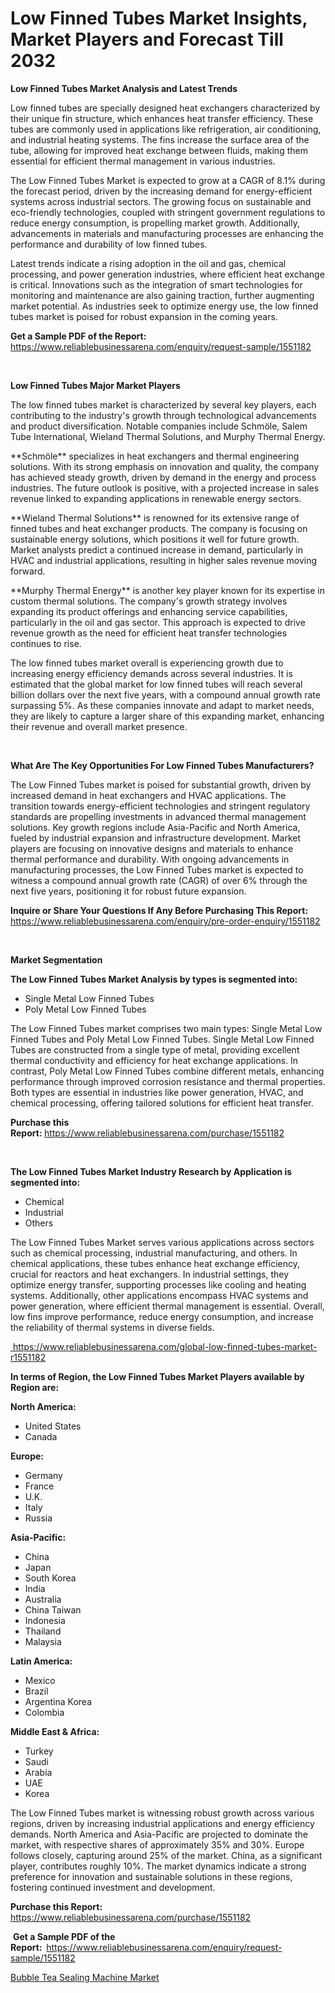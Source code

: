 <p><h1>Low Finned Tubes Market Insights, Market Players and Forecast Till 2032</h1></p><p><strong>Low Finned Tubes Market Analysis and Latest Trends</strong></p>
<p><p>Low finned tubes are specially designed heat exchangers characterized by their unique fin structure, which enhances heat transfer efficiency. These tubes are commonly used in applications like refrigeration, air conditioning, and industrial heating systems. The fins increase the surface area of the tube, allowing for improved heat exchange between fluids, making them essential for efficient thermal management in various industries.</p><p>The Low Finned Tubes Market is expected to grow at a CAGR of 8.1% during the forecast period, driven by the increasing demand for energy-efficient systems across industrial sectors. The growing focus on sustainable and eco-friendly technologies, coupled with stringent government regulations to reduce energy consumption, is propelling market growth. Additionally, advancements in materials and manufacturing processes are enhancing the performance and durability of low finned tubes.</p><p>Latest trends indicate a rising adoption in the oil and gas, chemical processing, and power generation industries, where efficient heat exchange is critical. Innovations such as the integration of smart technologies for monitoring and maintenance are also gaining traction, further augmenting market potential. As industries seek to optimize energy use, the low finned tubes market is poised for robust expansion in the coming years.</p></p>
<p><strong>Get a Sample PDF of the Report:&nbsp;</strong> <a href="https://www.reliablebusinessarena.com/enquiry/request-sample/1551182?utm_campaign=2342&utm_medium=2&utm_source=Github&utm_content=ia&utm_term=16022025&utm_id=low-finned-tubes">https://www.reliablebusinessarena.com/enquiry/request-sample/1551182</a></p>
<p>&nbsp;</p>
<p><strong>Low Finned Tubes Major Market Players</strong></p>
<p><p>The low finned tubes market is characterized by several key players, each contributing to the industry's growth through technological advancements and product diversification. Notable companies include Schmöle, Salem Tube International, Wieland Thermal Solutions, and Murphy Thermal Energy.</p><p>**Schmöle** specializes in heat exchangers and thermal engineering solutions. With its strong emphasis on innovation and quality, the company has achieved steady growth, driven by demand in the energy and process industries. The future outlook is positive, with a projected increase in sales revenue linked to expanding applications in renewable energy sectors.</p><p>**Wieland Thermal Solutions** is renowned for its extensive range of finned tubes and heat exchanger products. The company is focusing on sustainable energy solutions, which positions it well for future growth. Market analysts predict a continued increase in demand, particularly in HVAC and industrial applications, resulting in higher sales revenue moving forward.</p><p>**Murphy Thermal Energy** is another key player known for its expertise in custom thermal solutions. The company's growth strategy involves expanding its product offerings and enhancing service capabilities, particularly in the oil and gas sector. This approach is expected to drive revenue growth as the need for efficient heat transfer technologies continues to rise.</p><p>The low finned tubes market overall is experiencing growth due to increasing energy efficiency demands across several industries. It is estimated that the global market for low finned tubes will reach several billion dollars over the next five years, with a compound annual growth rate surpassing 5%. As these companies innovate and adapt to market needs, they are likely to capture a larger share of this expanding market, enhancing their revenue and overall market presence.</p></p>
<p>&nbsp;</p>
<p><strong>What Are The Key Opportunities For Low Finned Tubes Manufacturers?</strong></p>
<p><p>The Low Finned Tubes market is poised for substantial growth, driven by increased demand in heat exchangers and HVAC applications. The transition towards energy-efficient technologies and stringent regulatory standards are propelling investments in advanced thermal management solutions. Key growth regions include Asia-Pacific and North America, fueled by industrial expansion and infrastructure development. Market players are focusing on innovative designs and materials to enhance thermal performance and durability. With ongoing advancements in manufacturing processes, the Low Finned Tubes market is expected to witness a compound annual growth rate (CAGR) of over 6% through the next five years, positioning it for robust future expansion.</p></p>
<p><strong>Inquire or Share Your Questions If Any Before Purchasing This Report:</strong> <a href="https://www.reliablebusinessarena.com/enquiry/pre-order-enquiry/1551182?utm_campaign=2342&utm_medium=2&utm_source=Github&utm_content=ia&utm_term=16022025&utm_id=low-finned-tubes">https://www.reliablebusinessarena.com/enquiry/pre-order-enquiry/1551182</a></p>
<p>&nbsp;</p>
<p><strong>Market Segmentation</strong></p>
<p><strong>The Low Finned Tubes Market Analysis by types is segmented into:</strong></p>
<p><ul><li>Single Metal Low Finned Tubes</li><li>Poly Metal Low Finned Tubes</li></ul></p>
<p><p>The Low Finned Tubes market comprises two main types: Single Metal Low Finned Tubes and Poly Metal Low Finned Tubes. Single Metal Low Finned Tubes are constructed from a single type of metal, providing excellent thermal conductivity and efficiency for heat exchange applications. In contrast, Poly Metal Low Finned Tubes combine different metals, enhancing performance through improved corrosion resistance and thermal properties. Both types are essential in industries like power generation, HVAC, and chemical processing, offering tailored solutions for efficient heat transfer.</p></p>
<p><strong>Purchase this Report:&nbsp;</strong><a href="https://www.reliablebusinessarena.com/purchase/1551182?utm_campaign=2342&utm_medium=2&utm_source=Github&utm_content=ia&utm_term=16022025&utm_id=low-finned-tubes">https://www.reliablebusinessarena.com/purchase/1551182</a></p>
<p>&nbsp;</p>
<p><strong>The Low Finned Tubes Market Industry Research by Application is segmented into:</strong></p>
<p><ul><li>Chemical</li><li>Industrial</li><li>Others</li></ul></p>
<p><p>The Low Finned Tubes Market serves various applications across sectors such as chemical processing, industrial manufacturing, and others. In chemical applications, these tubes enhance heat exchange efficiency, crucial for reactors and heat exchangers. In industrial settings, they optimize energy transfer, supporting processes like cooling and heating systems. Additionally, other applications encompass HVAC systems and power generation, where efficient thermal management is essential. Overall, low fins improve performance, reduce energy consumption, and increase the reliability of thermal systems in diverse fields.</p></p>
<p><a href="https://www.reliablebusinessarena.com/global-low-finned-tubes-market-r1551182?utm_campaign=2342&utm_medium=2&utm_source=Github&utm_content=ia&utm_term=16022025&utm_id=low-finned-tubes">&nbsp;https://www.reliablebusinessarena.com/global-low-finned-tubes-market-r1551182</a></p>
<p><strong>In terms of Region, the Low Finned Tubes Market Players available by Region are:</strong></p>
<p>
    <p> <strong> North America: </strong>
        <ul>
            <li>United States</li>
            <li>Canada</li>
        </ul>
        </p> 
    <p> <strong> Europe: </strong>
        <ul>
            <li>Germany</li>
            <li>France</li>
            <li>U.K.</li>
            <li>Italy</li>
            <li>Russia</li>
        </ul>
        </p> 
    <p> <strong> Asia-Pacific: </strong>
        <ul>
            <li>China</li>
            <li>Japan</li>
            <li>South Korea</li>
            <li>India</li>
            <li>Australia</li>
            <li>China Taiwan</li>
            <li>Indonesia</li>
            <li>Thailand</li>
            <li>Malaysia</li>
        </ul>
        </p> 
    <p> <strong> Latin America: </strong>
        <ul>
            <li>Mexico</li>
            <li>Brazil</li>
            <li>Argentina Korea</li>
            <li>Colombia</li>
        </ul>
        </p> 
    <p> <strong> Middle East & Africa: </strong>
        <ul>
            <li>Turkey</li>
            <li>Saudi</li>
            <li>Arabia</li>
            <li>UAE</li>
            <li>Korea</li>
        </ul>
    </p>
    </p>
<p><p>The Low Finned Tubes market is witnessing robust growth across various regions, driven by increasing industrial applications and energy efficiency demands. North America and Asia-Pacific are projected to dominate the market, with respective shares of approximately 35% and 30%. Europe follows closely, capturing around 25% of the market. China, as a significant player, contributes roughly 10%. The market dynamics indicate a strong preference for innovation and sustainable solutions in these regions, fostering continued investment and development.</p></p>
<p><strong>Purchase this Report: </strong><a href="https://www.reliablebusinessarena.com/purchase/1551182?utm_campaign=2342&utm_medium=2&utm_source=Github&utm_content=ia&utm_term=16022025&utm_id=low-finned-tubes">https://www.reliablebusinessarena.com/purchase/1551182</a></p>
<p>&nbsp;<strong>Get a Sample PDF of the Report:&nbsp;&nbsp;</strong><a href="https://www.reliablebusinessarena.com/enquiry/request-sample/1551182?utm_campaign=2342&utm_medium=2&utm_source=Github&utm_content=ia&utm_term=16022025&utm_id=low-finned-tubes">https://www.reliablebusinessarena.com/enquiry/request-sample/1551182</a></p>
<p><strong></strong></p>
<p><p><a href="https://github.com/oslieselotte2192/Market-Research-Report-List-1/blob/main/bubble-tea-sealing-machine-market.md?utm_campaign=2342&utm_medium=2&utm_source=Github&utm_content=ia&utm_term=16022025&utm_id=low-finned-tubes">Bubble Tea Sealing Machine Market</a></p></p>